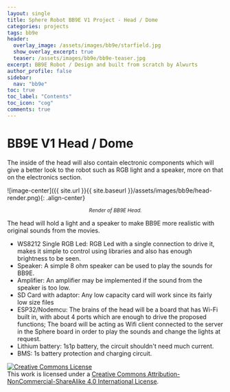 ```yaml
---
layout: single
title: Sphere Robot BB9E V1 Project - Head / Dome
categories: projects
tags: bb9e
header:
  overlay_image: /assets/images/bb9e/starfield.jpg
  show_overlay_excerpt: true
  teaser: /assets/images/bb9e/bb9e-teaser.jpg
excerpt: BB9E Robot / Design and built from scratch by Alwurts
author_profile: false
sidebar:
  nav: "bb9e"
toc: true
toc_label: "Contents"
toc_icon: "cog"
comments: true
---
```

BB9E V1 Head / Dome
===========


The inside of the head will also contain electronic components which will give a better look to the robot such as RGB light and a speaker, more on that on the electronics section.

![image-center]({{ site.url }}{{ site.baseurl }}/assets/images/bb9e/head-render.png){: .align-center} <center><small><i>Render of BB9E Head.</i></small></center>

The head will hold a light and a speaker to make BB9E more realistic with original sounds from the movies.

- WS8212 Single RGB Led: RGB Led with a single connection to drive it, makes it simple to control using libraries and also has enough brightness to be seen.
-	Speaker: A simple 8 ohm speaker can be used to play the sounds for BB9E.
-	Amplifier: An amplifier may be implemented if the sound from the speaker is too low.
-	SD Card with adaptor: Any low capacity card will work since its fairly low size files
-	ESP32/Nodemcu: The brains of the head will be a board that has Wi-Fi built in, with about 4 ports which are enough to drive the proposed functions; The board will be acting as Wifi client connected to the server in the Sphere board in order to play the sounds and change the lights at request.
-	Lithium battery: 1s1p battery, the circuit shouldn't need much current.
-	BMS: 1s battery protection and charging circuit.

<a rel="license" href="http://creativecommons.org/licenses/by-nc-sa/4.0/"><img alt="Creative Commons License" style="border-width:0" src="https://i.creativecommons.org/l/by-nc-sa/4.0/88x31.png" /></a><br />This work is licensed under a <a rel="license" href="http://creativecommons.org/licenses/by-nc-sa/4.0/">Creative Commons Attribution-NonCommercial-ShareAlike 4.0 International License</a>.